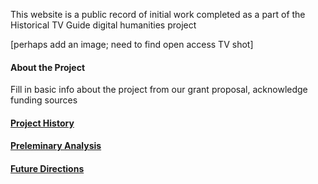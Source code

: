 
This website is a public record of initial work completed as a part of the Historical TV Guide digital humanities project

[perhaps add an image; need to find open access TV shot]

#### About the Project

Fill in basic info about the project from our grant proposal, acknowledge funding sources

#### [Project History](/Historical-TV-Guide/project)

#### [Preleminary Analysis](/Historical-TV-Guide/analysis)

#### [Future Directions](/Historical-TV-Guide/future)
